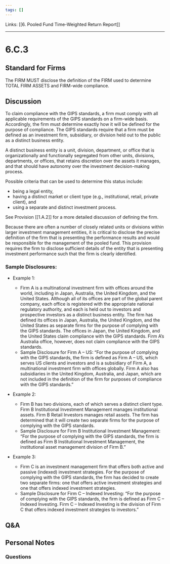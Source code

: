 ```yaml
---
tags: []
---
```

Links: [[6. Pooled Fund Time-Weighted Return Report]]
___
# 6.C.3
## Standard for Firms
The FIRM MUST disclose the definition of the FIRM used to determine TOTAL FIRM ASSETS and FIRM-wide compliance.
## Discussion
To claim compliance with the GIPS standards, a firm must comply with all applicable requirements of the GIPS standards on a firm-wide basis. Accordingly, the firm must determine exactly how it will be defined for the purpose of compliance. The GIPS standards require that a firm must be defined as an investment firm, subsidiary, or division held out to the public as a distinct business entity.

A distinct business entity is a unit, division, department, or office that is organizationally and functionally segregated from other units, divisions, departments, or offices, that retains discretion over the assets it manages, and that should have autonomy over the investment decision-making process.

Possible criteria that can be used to determine this status include:
- being a legal entity,
- having a distinct market or client type (e.g., institutional, retail, private client), and
- using a separate and distinct investment process.

See Provision [[1.A.2]] for a more detailed discussion of defining the firm.

Because there are often a number of closely related units or divisions within larger investment management entities, it is critical to disclose the precise definition of the firm that is presenting the performance results and would be responsible for the management of the pooled fund. This provision requires the firm to disclose sufficient details of the entity that is presenting investment performance such that the firm is clearly identified.

### Sample Disclosures:
- Example 1:
	- Firm A is a multinational investment firm with offices around the world, including in Japan, Australia, the United Kingdom, and the United States. Although all of its offices are part of the global parent company, each office is registered with the appropriate national regulatory authority, and each is held out to investors and prospective investors as a distinct business entity. The firm has defined its offices in Japan, Australia, the United Kingdom, and the United States as separate firms for the purpose of complying with the GIPS standards. The offices in Japan, the United Kingdom, and the United States claim compliance with the GIPS standards. Firm A’s Australia office, however, does not claim compliance with the GIPS standards.
	- Sample Disclosure for Firm A – US:
	  “For the purpose of complying with the GIPS standards, the firm is defined as Firm A – US, which serves US clients and investors and is a subsidiary of Firm A, a multinational investment firm with offices globally. Firm A also has subsidiaries in the United Kingdom, Australia, and Japan, which are not included in the definition of the firm for purposes of compliance with the GIPS standards.”

- Example 2:
	- Firm B has two divisions, each of which serves a distinct client type. Firm B Institutional Investment Management manages institutional assets. Firm B Retail Investors manages retail assets. The firm has determined that it will create two separate firms for the purpose of complying with the GIPS standards.
	- Sample Disclosure for Firm B Institutional Investment Management:
	  “For the purpose of complying with the GIPS standards, the firm is defined as Firm B Institutional Investment Management, the institutional asset management division of Firm B.”

- Example 3:
	- Firm C is an investment management firm that offers both active and passive (indexed) investment strategies. For the purpose of complying with the GIPS standards, the firm has decided to create two separate firms: one that offers active investment strategies and one that offers indexed investment strategies.
	- Sample Disclosure for Firm C – Indexed Investing:
	  “For the purpose of complying with the GIPS standards, the firm is defined as Firm C – Indexed Investing. Firm C – Indexed Investing is the division of Firm C that offers indexed investment strategies to investors.”
## Q&A

## Personal Notes

### Questions